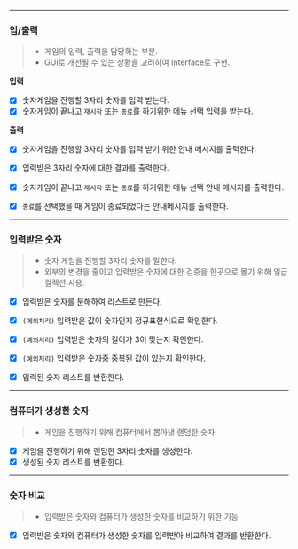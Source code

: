 <hr>

### 입/출력
> - 게임의 입력, 출력을 담당하는 부분.
> - GUI로 개선될 수 있는 상황을 고려하여 Interface로 구현.

**입력**
- [x]  숫자게임을 진행할 3자리 숫자를 입력 받는다.
- [x]  숫자게임이 끝나고 `재시작` 또는 `종료`를 하기위한 메뉴 선택 입력을 받는다.

**출력**
- [x]  숫자게임을 진행할 3자리 숫자를 입력 받기 위한 안내 메시지를 출력한다.
- [x]  입력받은 3자리 숫자에 대한 결과를 출력한다.
- [x]  숫자게임이 끝나고 `재시작` 또는 `종료`를 하기위한 메뉴 선택 안내 메시지를 출력한다.
- [x]  `종료`를 선택했을 때 게임이 종료되었다는 안내메시지를 출력한다.


<hr>

### 입력받은 숫자
> - 숫자 게임을 진행할 3자리 숫자를 말한다.
> - 외부의 변경을 줄이고 입력받은 숫자에 대한 검증을 한곳으로 몰기 위해 일급 컬렉션 사용.

- [x] 입력받은 숫자를 분해하여 리스트로 만든다.
- [x] `(예외처리)` 입력받은 값이 숫자인지 정규표현식으로 확인한다.
- [x] `(예외처리)` 입력받은 숫자의 길이가 3이 맞는지 확인한다.
- [x] `(예외처리)` 입력받은 숫자중 중복된 값이 있는지 확인한다.
- [x] 입력된 숫자 리스트를 반환한다.


<hr>

### 컴퓨터가 생성한 숫자
> - 게임을 진행하기 위해 컴퓨터에서 뽑아낸 랜덤한 숫자

- [x] 게임을 진행하기 위해 랜덤한 3자리 숫자를 생성한다.
- [x] 생성된 숫자 리스트를 반환한다.

<hr>

### 숫자 비교
> - 입력받은 숫자와 컴퓨터가 생성한 숫자를 비교하기 위한 기능

- [x] 입력받은 숫자와 컴퓨터가 생성한 숫자를 입력받아 비교하여 결과를 반환한다.